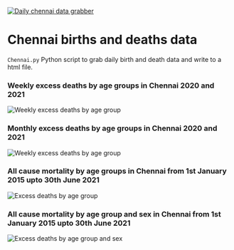 [![Daily chennai data grabber](https://github.com/elseasama/Indian-cities-births-and-deaths/actions/workflows/chennai-daily-grabber.yml/badge.svg)](https://github.com/elseasama/Indian-cities-births-and-deaths/actions/workflows/chennai-daily-grabber.yml)

# Chennai births and deaths data

```Chennai.py``` Python script to grab daily birth and death data and write to a html file.


### Weekly excess deaths by age groups in Chennai 2020 and 2021

![Weekly excess deaths by age group](/Chennai/img/age_group_excess_weekly.png)

### Monthly excess deaths by age groups in Chennai 2020 and 2021

![Weekly excess deaths by age group](/Chennai/img/age_group_excess_month.png)


### All cause mortality by age groups in Chennai from 1st January 2015 upto 30th June 2021
![Excess deaths by age group](/Chennai/img/deathsall.png)

### All cause mortality by age group and sex in Chennai from 1st January 2015 upto 30th June 2021
![Excess deaths by age group and sex](/Chennai/img/menvsfem.png)
